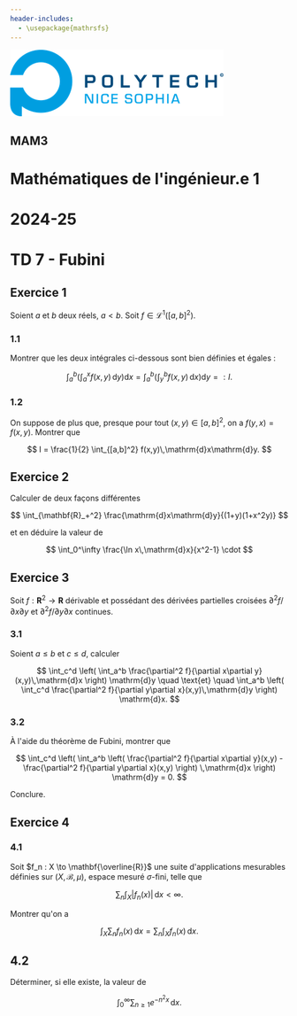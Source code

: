 ```yaml
---
header-includes:
  - \usepackage{mathrsfs}
---
```

![PNS](https://raw.githubusercontent.com/pns-mam/mi1/master/logo-pns.png)

## MAM3

# Mathématiques de l'ingénieur.e 1

# 2024-25

# TD 7 - Fubini

## Exercice 1

Soient $a$ et $b$ deux réels, $a < b$. Soit $f \in \mathscr{L}^1([a,b]^2)$.

### 1.1

Montrer que les deux intégrales ci-dessous sont bien définies et égales : 

$$ \int_a^b \left( \int_a^x f(x,y)\,\mathrm{d}y \right) \mathrm{d}x
 = \int_a^b \left( \int_y^b f(x,y)\,\mathrm{d}x \right) \mathrm{d}y =: I. $$

### 1.2

On suppose de plus que, presque pour tout $(x,y) \in [a,b]^2$, on a $f(y,x)=f(x,y)$. Montrer que

$$ I = \frac{1}{2} \int_{[a,b]^2} f(x,y)\,\mathrm{d}x\mathrm{d}y. $$

## Exercice 2

Calculer de deux façons différentes

$$ \int_{\mathbf{R}_+^2} \frac{\mathrm{d}x\mathrm{d}y}{(1+y)(1+x^2y)} $$

et en déduire la valeur de 

$$ \int_0^\infty \frac{\ln x\,\mathrm{d}x}{x^2-1} \cdot $$

## Exercice 3

Soit $f : \mathbf{R}^2 \to \mathbf{R}$ dérivable et possédant des dérivées partielles croisées $\partial^2 f/\partial x\partial y$ et 
$\partial^2 f/\partial y\partial x$ continues.

### 3.1

Soient $a \leq b$ et $c \leq d$, calculer

$$ \int_c^d \left( \int_a^b \frac{\partial^2 f}{\partial x\partial y}(x,y)\,\mathrm{d}x \right) \mathrm{d}y \quad \text{et} \quad
   \int_a^b \left( \int_c^d \frac{\partial^2 f}{\partial y\partial x}(x,y)\,\mathrm{d}y \right) \mathrm{d}x. $$

### 3.2

À l'aide du théorème de Fubini, montrer que

$$ \int_c^d \left( \int_a^b \left( \frac{\partial^2 f}{\partial x\partial y}(x,y) - \frac{\partial^2 f}{\partial y\partial x}(x,y) \right) \,\mathrm{d}x \right) \mathrm{d}y = 0. $$

Conclure.

## Exercice 4

### 4.1

Soit $f_n : X \to \mathbf{\overline{R}}$ une suite d'applications mesurables définies sur $(X,\mathscr{B},\mu)$, espace mesuré $\sigma$-fini, telle que

$$ \sum_n \int_X |f_n(x)|\,\mathrm{d}x < \infty. $$

Montrer qu'on a

$$ \int_X \sum_n f_n(x)\,\mathrm{d}x =
   \sum_n \int_X f_n(x)\,\mathrm{d}x. $$

## 4.2

Déterminer, si elle existe, la valeur de

$$ \int_0^\infty \sum_{n \geq 1} e^{-n^2 x}\,\mathrm{d}x. $$
